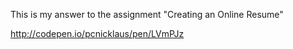 This is my answer to the assignment "Creating an Online Resume"

http://codepen.io/pcnicklaus/pen/LVmPJz
